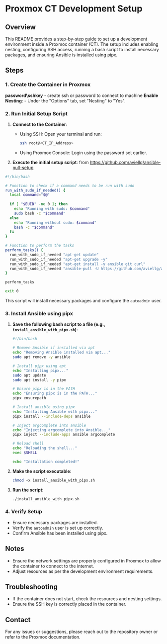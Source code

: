 # Proxmox CT Development Setup

## Overview
This README provides a step-by-step guide to set up a development environment inside a Proxmox container (CT). The setup includes enabling nesting, configuring SSH access, running a bash script to install necessary packages, and ensuring Ansible is installed using pipx.

## Steps

### 1. Create the Container in Proxmox
**password\sshkey**
    - create ssh or password to connect to machine 
**Enable Nesting**:
    - Under the "Options" tab, set "Nesting" to "Yes".

### 2. Run Initial Setup Script
1. **Connect to the Container**:
    - Using SSH: Open your terminal and run:
      ```sh
      ssh root@<CT_IP_Address>
      ```
    - Using Proxmox Console: Login using the password set earlier.

2. **Execute the initial setup script**: from https://github.com/aviellg/ansible-pull-setup
```bash 
#!/bin/bash

# Function to check if a command needs to be run with sudo
run_with_sudo_if_needed() {
  local command="$@"
  
  if [ "$EUID" -ne 0 ]; then
    echo "Running with sudo: $command"
    sudo bash -c "$command"
  else
    echo "Running without sudo: $command"
    bash -c "$command"
  fi
}

# Function to perform the tasks
perform_tasks() {
  run_with_sudo_if_needed "apt-get update"
  run_with_sudo_if_needed "apt-get upgrade -y"
  run_with_sudo_if_needed "apt-get install -y ansible git curl"
  run_with_sudo_if_needed "ansible-pull -U https://github.com/aviellg/ansible-pull-setup.git"
}

perform_tasks

exit 0
```

   This script will install necessary packages and configure the `autoadmin` user.

### 3. Install Ansible using pipx
1. **Save the following bash script to a file (e.g., `install_ansible_with_pipx.sh`)**:
    ```bash
    #!/bin/bash

    # Remove Ansible if installed via apt
    echo "Removing Ansible installed via apt..."
    sudo apt remove -y ansible

    # Install pipx using apt
    echo "Installing pipx..."
    sudo apt update
    sudo apt install -y pipx

    # Ensure pipx is in the PATH
    echo "Ensuring pipx is in the PATH..."
    pipx ensurepath

    # Install ansible using pipx
    echo "Installing Ansible with pipx..."
    pipx install --include-deps ansible

    # Inject argcomplete into ansible
    echo "Injecting argcomplete into Ansible..."
    pipx inject --include-apps ansible argcomplete

    # Reload shell
    echo "Reloading the shell..."
    exec $SHELL

    echo "Installation completed!"
    ```
2. **Make the script executable**:
    ```sh
    chmod +x install_ansible_with_pipx.sh
    ```

3. **Run the script**:
    ```sh
    ./install_ansible_with_pipx.sh
    ```

### 4. Verify Setup
- Ensure necessary packages are installed.
- Verify the `autoadmin` user is set up correctly.
- Confirm Ansible has been installed using pipx.

## Notes
- Ensure the network settings are properly configured in Proxmox to allow the container to connect to the internet.
- Adjust resources as per the development environment requirements.

## Troubleshooting
- If the container does not start, check the resources and nesting settings.
- Ensure the SSH key is correctly placed in the container.

## Contact
For any issues or suggestions, please reach out to the repository owner or refer to the Proxmox documentation.
